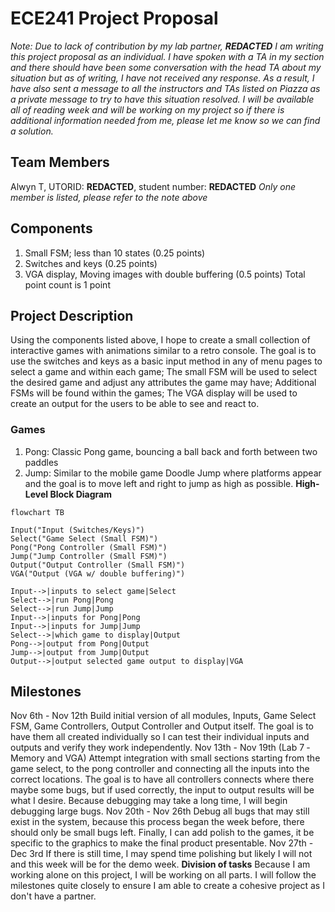 # ECE241 Project Proposal
*Note: Due to lack of contribution by my lab partner, __REDACTED__ I am writing this project proposal as an individual. I have spoken with a TA in my section and there should have been some conversation with the head TA about my situation but as of writing, I have not received any response. As a result, I have also sent a message to all the instructors and TAs listed on Piazza as a private message to try to have this situation resolved. I will be available all of reading week and will be working on my project so if there is additional information needed from me, please let me know so we can find a solution.*
## Team Members
Alwyn T, UTORID: __REDACTED__, student number: __REDACTED__
*Only one member is listed, please refer to the note above*
## Components
1. Small FSM; less than 10 states (0.25 points)
2. Switches and keys (0.25 points)
3. VGA display, Moving images with double buffering (0.5 points)
Total point count is 1 point
## Project Description
Using the components listed above, I hope to create a small collection of interactive games with animations similar to a retro console. The goal is to use the switches and keys as a basic input method in any of menu pages to select a game and within each game; The small FSM will be used to select the desired game and adjust any attributes the game may have; Additional FSMs will be found within the games; The VGA display will be used to create an output for the users to be able to see and react to.
### Games
1. Pong: Classic Pong game, bouncing a ball back and forth between two paddles
2. Jump: Similar to the mobile game Doodle Jump where platforms appear and the goal is to move left and right to jump as high as possible.
**High-Level Block Diagram**
```mermaid
flowchart TB

Input("Input (Switches/Keys)")
Select("Game Select (Small FSM)")
Pong("Pong Controller (Small FSM)")
Jump("Jump Controller (Small FSM)")
Output("Output Controller (Small FSM)")
VGA("Output (VGA w/ double buffering)")

Input-->|inputs to select game|Select
Select-->|run Pong|Pong
Select-->|run Jump|Jump
Input-->|inputs for Pong|Pong
Input-->|inputs for Jump|Jump
Select-->|which game to display|Output
Pong-->|output from Pong|Output
Jump-->|output from Jump|Output
Output-->|output selected game output to display|VGA

```
## Milestones
Nov 6th - Nov 12th
Build initial version of all modules, Inputs, Game Select FSM, Game Controllers, Output Controller and Output itself. The goal is to have them all created individually so I can test their individual inputs and outputs and verify they work independently.
Nov 13th - Nov 19th (Lab 7 ‐ Memory and VGA)
Attempt integration with small sections starting from the game select, to the pong controller and connecting all the inputs into the correct locations. The goal is to have all controllers connects where there maybe some bugs, but if used correctly, the input to output results will be what I desire. Because debugging may take a long time, I will begin debugging large bugs.
Nov 20th - Nov 26th
Debug all bugs that may still exist in the system, because this process began the week before, there should only be small bugs left. Finally, I can add polish to the games, it be specific to the graphics to make the final product presentable.
Nov 27th - Dec 3rd
If there is still time, I may spend time polishing but likely I will not and this week will be for the demo week.
**Division of tasks**
Because I am working alone on this project, I will be working on all parts. I will follow the milestones quite closely to ensure I am able to create a cohesive project as I don't have a partner.
